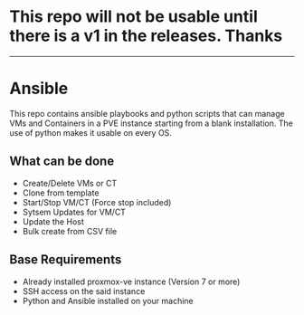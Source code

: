 # This repo will not be usable until there is a v1 in the releases. Thanks

---

# Ansible

This repo contains ansible playbooks and python scripts that can manage VMs and Containers in a PVE instance starting from a blank installation.
The use of python makes it usable on every OS.

## What can be done
- Create/Delete VMs or CT
- Clone from template
- Start/Stop VM/CT (Force stop included)
- Sytsem Updates for VM/CT
- Update the Host
- Bulk create from CSV file

## Base Requirements
- Already installed proxmox-ve instance (Version 7 or more)
- SSH access on the said instance
- Python and Ansible installed on your machine
